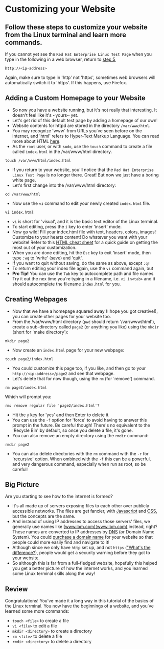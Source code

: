 # Customizing your Website
## Follow these steps to customize your website from the Linux terminal and learn more commands.

If you cannot yet see the `Red Hat Enterprise Linux Test Page` when you type in the following in a web browser, return to [step 5](./5_services.md), 
```
http://<ip-address>
```
Again, make sure to type in 'http' not 'https', sometimes web browsers will automatically switch it to 'https'. If this happens, use Firefox.

## Adding a Custom Homepage to your Website
* So now you have a website running, but it's not really that interesting. It doesn't feel like it's ~yours~ yet. 
* Let's get rid of this default test page by adding a homepage of our own!
* Website contents for httpd are stored in the directory `/var/www/html`.
* You may recognize 'www' from URLs you've seen before on the internet, and 'html' refers to Hyper-Text Markup Language. You can read more about HTML [here](https://www.hostinger.com/tutorials/what-is-html).
* As the `root` user, or with `sudo`, use the `touch` command to create a file called `index.html` in the /var/www/html directory.
```
touch /var/www/html/index.html
```
* If you return to your website, you'll notice that the `Red Hat Enterprise Linux Test Page` is no longer there. Great! But now we just have a boring white page.
* Let's first change into the /var/www/html directory:
```
cd /var/www/html
```
* Now use the `vi` command to edit your newly created `index.html` file.
```
vi index.html
```
* `vi` is short for 'visual', and it is the basic text editor of the Linux terminal.
* To start editing, press the `i` key to enter 'insert' mode.
* Now go wild! Fill your index.html file with text, headers, colors, images! Customize to your hearts content! Do whatever you want with your website! Refer to this [HTML cheat sheet](https://web.stanford.edu/group/csp/cs21/htmlcheatsheet.pdf) for a quick guide on getting the most out of your customization.
* When you are done editing, hit the `Esc` key to exit 'insert' mode, then type `:wq` to 'write' (save) and 'quit'.
* If you want to quit without saving, do the same as above, except `:q!`
* To return editing your index file again, use the `vi` command again, but
* <b>Pro Tip!</b> You can use the `Tab` key to autocomplete path and file names. Try it out the nex time you're typing in a filename, i.e. `vi in<tab>` and it should autocomplete the filename `index.html` for you.
## Creating Webpages
* Now that we have a homepage squared away (I hope you got creative!), you can create other pages for your website too.
* From the /var/www/html directory (`pwd` should return '/var/www/html'), create a sub-directory called `page2` (or anything you like) using the `mkdir` (short for 'make directory'):
```
mkdir page2
```
* Now create an `index.html` page for your new webpage:
```
touch page2/index.html
```
* You could customize this page too, if you like, and then go to your `http://<ip-address>/page2` and see that webpage. 
* Let's delete that for now though, using the `rm` (for 'remove') command.
```
rm page2/index.html
```
Which will prompt you:
```
rm: remove regular file 'page2/index.html'? 
```
* Hit the `y` key for 'yes' and then Enter to delete it. 
* You can use the `-f` option for 'force' to avoid having to answer this prompt in the future. Be careful though! There's no equivalent to the 'Recycle Bin' by default, so once you delete a file, it's gone.
* You can also remove an empty directory using the `rmdir` command:
```
rmdir page2
```
* You can also delete directories with the `rm` command with the `-r` for 'recursive' option. When ombined with the `-f` this can be a powerful, and very dangerous command, especially when run as root, so be careful!

## Big Picture
Are you starting to see how to the internet is formed?
* It's all made up of servers exposing files to each other over publicly accessible networks. The files are get fancier, with [Javascript](https://developer.mozilla.org/en-US/docs/Learn/JavaScript/First_steps/What_is_JavaScript) and [CSS](https://developer.mozilla.org/en-US/docs/Learn/CSS/First_steps/What_is_CSS), but the concepts are the same.
* And instead of using IP addresses to access those servers' files, we generally use names like [www.ibm.com](www.ibm.com) instead, right? These names are converted to IP addresses by [DNS](https://www.cloudflare.com/learning/dns/what-is-dns/) (or Domain Name System). You could [purchase a domain name](https://www.pcmag.com/news/how-to-register-a-domain-name-for-your-website) for your website so that people could more easily find and navigate to it!
* Although since we only have `http` set up, and not `https` (["What's the difference?](https://www.keycdn.com/blog/difference-between-http-and-https)), people would get a security warning before they got to your website.
* So although this is far from a full-fledged website, hopefully this helped you get a better picture of how the internet works, and you learned some Linux terminal skills along the way!

## Review
Congratulations! You've made it a long way in this tutorial of the basics of the Linux terminal. You now have the beginnings of a website, and you've learned some more commands:
* `touch <file>` to create a file
* `vi <file>` to edit a file
* `mkdir <directory>` to create a directory
* `rm <file>` to delete a file
* `rmdir <directory>` to delete a directory